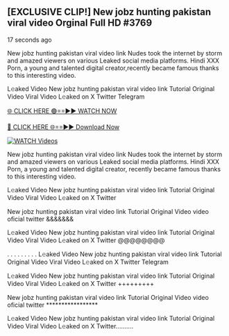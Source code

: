 ## [EXCLUSIVE CLIP!] New jobz hunting pakistan viral video Orginal Full HD #3769

17 seconds ago

New jobz hunting pakistan viral video link Nudes took the internet by storm and amazed viewers on various Leaked social media platforms. Hindi XXX Porn, a young and talented digital creator,recently became famous thanks to this interesting video.

L𝚎aked Video New jobz hunting pakistan viral video link Tutorial Original Video Viral Video L𝚎aked on X Twitter Telegram

[🌐 CLICK HERE 🟢==►► WATCH NOW](https://dekho-ki-hoy-07-2k25.blogspot.com/2025/01/viral-tv.html)

[🔴 CLICK HERE 🌐==►► Download Now](https://dekho-ki-hoy-07-2k25.blogspot.com/2025/01/viral-tv.html)

[![WATCH Videos](https://i.imgur.com/KtWmlQT.gif)](https://dekho-ki-hoy-07-2k25.blogspot.com/2025/01/viral-tv.html)

New jobz hunting pakistan viral video link Nudes took the internet by storm and amazed viewers on various Leaked social media platforms. Hindi XXX Porn, a young and talented digital creator, recently became famous thanks to this interesting video.

L𝚎aked Video New jobz hunting pakistan viral video link Tutorial Original Video Viral Video L𝚎aked on X Twitter

New jobz hunting pakistan viral video link Tutorial Original Video video oficial twitter &&&&&&&

L𝚎aked Video New jobz hunting pakistan viral video link Tutorial Original Video Viral Video L𝚎aked on X Twitter @@@@@@@@

. . . . . . . . . L𝚎aked Video New jobz hunting pakistan viral video link Tutorial Original Video Viral Video L𝚎aked on X Twitter Telegram

L𝚎aked Video New jobz hunting pakistan viral video link Tutorial Original Video Viral Video L𝚎aked on X Twitter +++++++++

New jobz hunting pakistan viral video link Tutorial Original Video video oficial twitter *****************

L𝚎aked Video New jobz hunting pakistan viral video link Tutorial Original Video Viral Video L𝚎aked on X Twitter..........